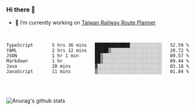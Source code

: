 ### Hi there 👋

- 🔭 I’m currently working on [Taiwan Railway Route Planner](https://github.com/Taiwan-Railway-Route-Planner)

<br/>

<!--START_SECTION:waka-->

```text
TypeScript       5 hrs 36 mins   █████████████░░░░░░░░░░░░   52.59 %
YAML             2 hrs 12 mins   █████▒░░░░░░░░░░░░░░░░░░░   20.72 %
JSON             1 hr 1 min      ██▒░░░░░░░░░░░░░░░░░░░░░░   09.57 %
Markdown         1 hr            ██▒░░░░░░░░░░░░░░░░░░░░░░   09.44 %
Java             20 mins         ▓░░░░░░░░░░░░░░░░░░░░░░░░   03.18 %
JavaScript       11 mins         ▒░░░░░░░░░░░░░░░░░░░░░░░░   01.84 %
```

<!--END_SECTION:waka-->

<br/>
<br/>

![Anurag's github stats](https://github-readme-stats.vercel.app/api?username=DepickereSven&show_icons=true&theme=tokyonight)



<!--
**DepickereSven/DepickereSven** is a ✨ _special_ ✨ repository because its `README.md` (this file) appears on your GitHub profile.

Here are some ideas to get you started:

- 🔭 I’m currently working on ...
- 🌱 I’m currently learning ...
- 👯 I’m looking to collaborate on ...
- 🤔 I’m looking for help with ...
- 💬 Ask me about ...
- 📫 How to reach me: ...
- 😄 Pronouns: ...
- ⚡ Fun fact: ...
-->
